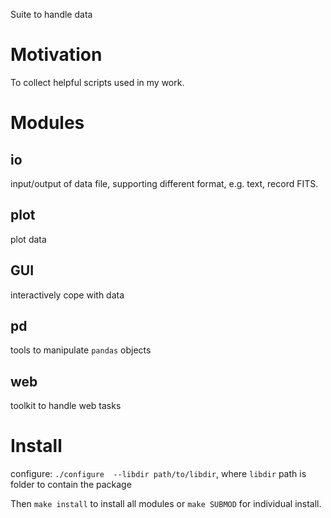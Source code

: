 Suite to handle data

# Motivation

To collect helpful scripts used in my work.

# Modules

## io
input/output of data file, supporting different format, e.g. text, record FITS.

## plot
plot data

## GUI
interactively cope with data

## pd
tools to manipulate `pandas` objects

## web
toolkit to handle web tasks

# Install
configure: `./configure  --libdir path/to/libdir`, where `libdir` path is folder to contain the package

Then `make install` to install all modules or `make SUBMOD` for individual install.
